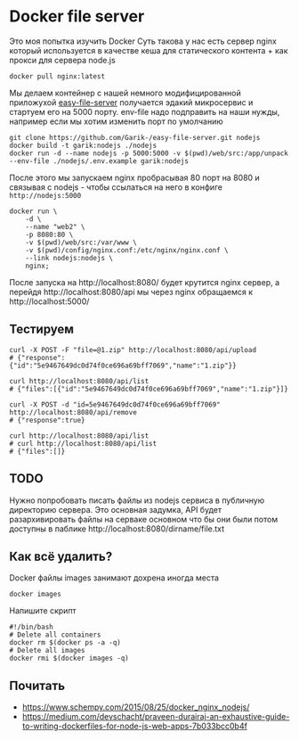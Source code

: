 # Docker file server

Это моя попытка изучить Docker
Суть такова у нас есть сервер nginx который используется в качестве кеша для статического контента + как прокси для сервера node.js 
```SH
docker pull nginx:latest
```

Мы делаем контейнер с нашей немного модифицированной приложухой [easy-file-server](https://github.com/Garik-/easy-file-server) получается эдакий микросервис и стартуем его на 5000 порту.  env-file надо подправить на наши нужды, например если мы хотим изменить порт по умолчанию

```SH
git clone https://github.com/Garik-/easy-file-server.git nodejs
docker build -t garik:nodejs ./nodejs
docker run -d --name nodejs -p 5000:5000 -v $(pwd)/web/src:/app/unpack --env-file ./nodejs/.env.example garik:nodejs
```

После этого мы запускаем nginx пробрасывая 80 порт на 8080 и связывая с nodejs - чтобы ссылаться на него в конфиге `http://nodejs:5000`
```SH
docker run \
	-d \
	--name "web2" \
	-p 8080:80 \
	-v $(pwd)/web/src:/var/www \
	-v $(pwd)/config/nginx.conf:/etc/nginx/nginx.conf \
	--link nodejs:nodejs \
	nginx;
```

После запуска на http://localhost:8080/ будет крутится nginx сервер, а перейдя http://localhost:8080/api мы через nginx обращаемся к http://localhost:5000/

## Тестируем
```SH
curl -X POST -F "file=@1.zip" http://localhost:8080/api/upload
# {"response":{"id":"5e9467649dc0d74f0ce696a69bff7069","name":"1.zip"}}

curl http://localhost:8080/api/list
# {"files":[{"id":"5e9467649dc0d74f0ce696a69bff7069","name":"1.zip"}]}

curl -X POST -d "id=5e9467649dc0d74f0ce696a69bff7069" http://localhost:8080/api/remove
# {"response":true}

curl http://localhost:8080/api/list
# curl http://localhost:8080/api/list
# {"files":[]}
```

## TODO
Нужно попробовать писать файлы из nodejs сервиса в публичную директорию сервера. Это основная задумка, API будет разархивировать файлы на серваке основном что бы они были потом доступны в паблике http://localhost:8080/dirname/file.txt

## Как всё удалить?

Docker файлы images занимают дохрена иногда места
```SH
docker images
```

Напишите скрипт
```SH
#!/bin/bash
# Delete all containers
docker rm $(docker ps -a -q)
# Delete all images
docker rmi $(docker images -q)
```

## Почитать
- https://www.schempy.com/2015/08/25/docker_nginx_nodejs/
- https://medium.com/devschacht/praveen-durairaj-an-exhaustive-guide-to-writing-dockerfiles-for-node-js-web-apps-7b033bcc0b4f